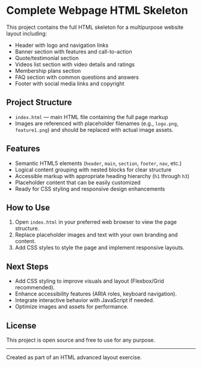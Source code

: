 # Complete Webpage HTML Skeleton

This project contains the full HTML skeleton for a multipurpose website layout including:

- Header with logo and navigation links
- Banner section with features and call-to-action
- Quote/testimonial section
- Videos list section with video details and ratings
- Membership plans section
- FAQ section with common questions and answers
- Footer with social media links and copyright

## Project Structure

- `index.html` — main HTML file containing the full page markup
- Images are referenced with placeholder filenames (e.g., `logo.png`, `feature1.png`) and should be replaced with actual image assets.

## Features

- Semantic HTML5 elements (`header`, `main`, `section`, `footer`, `nav`, etc.)
- Logical content grouping with nested blocks for clear structure
- Accessible markup with appropriate heading hierarchy (`h1` through `h3`)
- Placeholder content that can be easily customized
- Ready for CSS styling and responsive design enhancements

## How to Use

1. Open `index.html` in your preferred web browser to view the page structure.
2. Replace placeholder images and text with your own branding and content.
3. Add CSS styles to style the page and implement responsive layouts.

## Next Steps

- Add CSS styling to improve visuals and layout (Flexbox/Grid recommended).
- Enhance accessibility features (ARIA roles, keyboard navigation).
- Integrate interactive behavior with JavaScript if needed.
- Optimize images and assets for performance.

## License

This project is open source and free to use for any purpose.

---

Created as part of an HTML advanced layout exercise.

